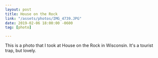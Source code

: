 ```yaml
---
layout: post
title: House on the Rock
link: "/assets/photos/IMG_4739.JPG"
date: 2019-02-06 18:00:00 -0600
tag: [photo]

---
```

This is a photo that I took at House on the Rock in Wisconsin. It's a tourist trap, but lovely.
